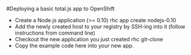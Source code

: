 #Deploying a basic total.js app to OpenShift

- Create a Node.js application (>= 0.10)
	rhc app create <appname> nodejs-0.10
- Add the newly created host to your registry by SSH-ing into it (follow instructions from command line)
- Checkout the new application you just created
	rhc git-clone <appname>
- Copy the example code here into your new app.	
	